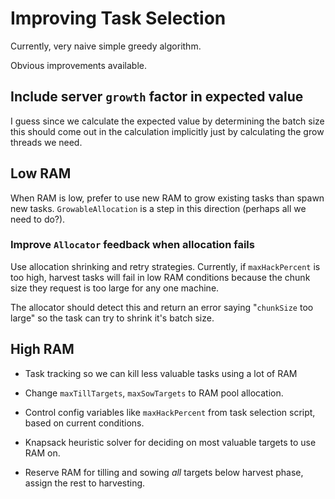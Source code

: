 # Improving Task Selection

Currently, very naive simple greedy algorithm.

Obvious improvements available.

## Include server `growth` factor in expected value

I guess since we calculate the expected value by determining the batch
size this should come out in the calculation implicitly just by
calculating the grow threads we need.

## Low RAM

When RAM is low, prefer to use new RAM to grow existing tasks than
spawn new tasks. `GrowableAllocation` is a step in this direction
(perhaps all we need to do?).

### Improve `Allocator` feedback when allocation fails

Use allocation shrinking and retry strategies. Currently, if
`maxHackPercent` is too high, harvest tasks will fail in low RAM
conditions because the chunk size they request is too large for any
one machine.

The allocator should detect this and return an error saying
"`chunkSize` too large" so the task can try to shrink it's batch size.

## High RAM

- Task tracking so we can kill less valuable tasks using a lot of RAM

- Change `maxTillTargets`, `maxSowTargets` to RAM pool allocation.

- Control config variables like `maxHackPercent` from task selection
  script, based on current conditions.

- Knapsack heuristic solver for deciding on most valuable targets to
  use RAM on.

- Reserve RAM for tilling and sowing _all_ targets below harvest
  phase, assign the rest to harvesting.
